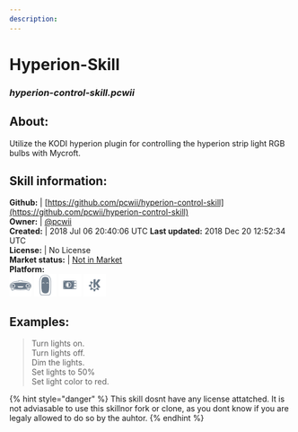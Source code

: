 ```yaml
---    
description:   
---    
```

# Hyperion-Skill  
### _hyperion-control-skill.pcwii_  
## About:  
Utilize the KODI hyperion plugin for controlling the hyperion strip light RGB bulbs with Mycroft.

## Skill information:  
**Github:** | [https://github.com/pcwii/hyperion-control-skill](https://github.com/pcwii/hyperion-control-skill)  
**Owner:** | [@pcwii](https://github.com/pcwii)  
**Created:** | 2018 Jul 06 20:40:06 UTC  **Last updated:** 2018 Dec 20 12:52:34 UTC  
**License:** | No License  
**Market status:** | [Not in Market](https://market.mycroft.ai/skill/)  
**Platform:**  
 ![](../.gitbook/assets/mark-1-icon.png)  ![](../.gitbook/assets/mark-2-icon.png)  ![](../.gitbook/assets/picroft-icon.png)  ![](../.gitbook/assets/kde.png)   
## Examples:  
> Turn lights on.  
> Turn lights off.  
> Dim the lights.  
> Set lights to 50%  
> Set light color to red.  
  
{% hint style="danger" %}
This skill dosnt have any license attatched. It is not adviasable to use this skillnor fork or clone, as you dont know if you are legaly allowed to do so by the auhtor.
{% endhint %}
